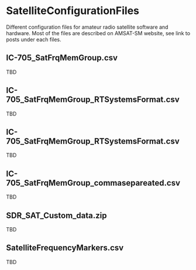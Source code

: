 # SatelliteConfigurationFiles
Different configuration files for amateur radio satellite software and hardware. Most of the files are described on AMSAT-SM website, see link to posts under each files.

## IC-705_SatFrqMemGroup.csv
TBD

## IC-705_SatFrqMemGroup_RTSystemsFormat.csv
TBD

## IC-705_SatFrqMemGroup_RTSystemsFormat.csv
TBD

## IC-705_SatFrqMemGroup_commasepareated.csv
TBD

## SDR_SAT_Custom_data.zip
TBD

## SatelliteFrequencyMarkers.csv
TBD
